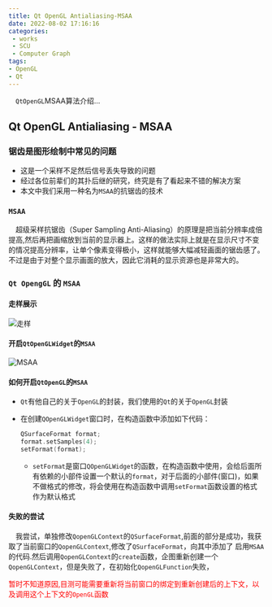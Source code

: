 ```yaml
---
title: Qt OpenGL Antialiasing-MSAA
date: 2022-08-02 17:16:16
categories:
 - works
 - SCU
 - Computer Graph
tags:
- OpenGL
- Qt
---
```


<p>
&ensp;&ensp;<code>QtOpenGL</code>MSAA算法介绍...
</p>

<!-- more -->

## Qt OpenGL Antialiasing - MSAA 

### 锯齿是图形绘制中常见的问题
- 这是一个采样不足然后信号丢失导致的问题
- 经过各位前辈们的其扑后继的研究，终究是有了看起来不错的解决方案
- 本文中我们采用一种名为`MSAA`的抗锯齿的技术

### `MSAA`

<p>
&ensp;&ensp;超级采样抗锯齿（Super Sampling Anti-Aliasing）的原理是把当前分辨率成倍提高,然后再把画缩放到当前的显示器上。这样的做法实际上就是在显示尺寸不变的情况提高分辨率，让单个像素变得极小，这样就能够大幅减轻画面的锯齿感了。不过是由于对整个显示画面的放大，因此它消耗的显示资源也是非常大的。
</p>

### `Qt OpengGL` 的 `MSAA`

#### 走样展示

![走样](https://raw.githubusercontent.com/Ranbun/images/main/blog/OpenGL/OpenGLAntialiasing.png "线的走样")


#### 开启`QtOpenGLWidget`的`MSAA`

![MSAA](https://raw.githubusercontent.com/Ranbun/images/main/blog/OpenGL/OpenGLAntialiasing-MSAA.png "MSAA")

#### 如何开启`QtOpenGL`的`MSAA`

- `Qt`有他自己的关于`OpenGL`的封装，我们使用的`Qt`的关于`OpenGL`封装
- 在创建`QOpenGLWidget`窗口时，在构造函数中添加如下代码：

    ```cpp
    QSurfaceFormat format;
    format.setSamples(4);
    setFormat(format);
    ```

    - `setFormat`是窗口`QOpenGLWidget`的函数，在构造函数中使用，会给后面所有依赖的小部件设置一个默认的`format`，对于后面的小部件(窗口)，如果不做格式的修改，将会使用在构造函数中调用`setFormat`函数设置的格式作为默认格式

#### 失败的尝试
<p>
    &ensp;&ensp;我尝试，单独修改<code>QopenGLContext</code>的<code>QSurfaceFormat</code>,前面的部分是成功，我获取了当前窗口的<code>QopenGLContext</code>,修改了<code>QSurfaceFormat</code>，向其中添加了
    启用<code>MSAA</code>的代码.然后调用<code>QopenGLContext</code>的<code>create</code>函数，企图重新创建一个<code>QopenGLContext</code>，但是失败了，在初始化<code>QopenGLFunction</code>失败，<p style="color:red">暂时不知道原因,目测可能需要重新将当前窗口的绑定到重新创建后的上下文，以及调用这个上下文的<code>OpenGL</code>函数
    </p>
</p>






